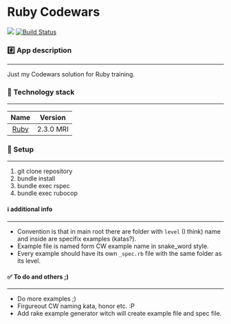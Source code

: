 Ruby Codewars 
================
[![](https://www.codewars.com/users/kmi3c/badges/micro)](https://www.codewars.com/users/kmi3c)
[![Build Status](https://travis-ci.org/kmi3c/codewars.svg?branch=master)](https://travis-ci.org/kmi3c/codewars)

### :hash: App description
-------------

Just my Codewars solution for Ruby training.  

### :closed_lock_with_key: Technology stack
-------------

| Name |  Version |
| :--: | :---: |
| [Ruby](https://www.ruby-lang.org) | 2.3.0 MRI |

### :book: Setup
-------------
1. git clone repository
2. bundle install
3. bundle exec rspec
3. bundle exec rubocop


#### :information_source: additional info
-------------
* Convention is that in main root there are folder with `level` (I think) name and inside are specifix examples (katas?).
* Example file is named form CW example name in snake_word style.
* Every example should have its own `_spec.rb` file with the same folder as its level.

#### :white_check_mark: To do and others ;)
-------------

* Do more examples ;)
* Firgureout CW naming kata, honor etc. :P
* Add rake example generator witch will create example file and spec file.
